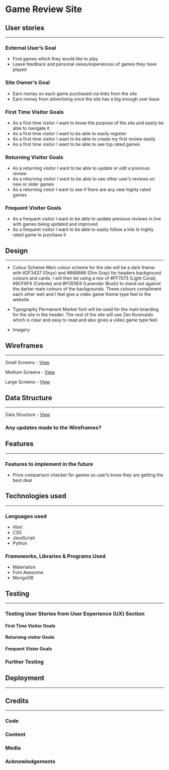 # Game Review Site

## User stories
---

### External User’s  Goal
- Find games which they would like to play
- Leave feedback and personal views/experiences of games they have played

### Site Owner’s Goal
- Earn money on each game purchased via links from the site
- Earn money from advertising once the site has a big enough user base

### First Time Visitor Goals
- As a first time visitor I want to know the purpose of the site and easily be able to navigate it
- As a first time visitor I want to be able to easily register
- As a first time visitor I want to be able to create my first review easily
- As a first time visitor I want to be able to see top rated games

### Returning Visitor Goals
- As a returning visitor I want to be able to update or edit a previous review
- As a returning visitor I want to be able to see other user’s reviews on new or older games
- As a returning vistor I want to see if there are any new highly rated games

### Frequent Visitor Goals
- As a frequent visitor I want to be able to update previous reviews in line with games being updated and improved
- As a frequent visitor I want to be able to easily follow a link to highly rated game to purchase it

## Design 
---

* Colour Scheme
Main colour scheme for the site will be a dark theme with #2F3437 (Onyx) and #666666 (Dim Gray) for headers background colours and cards. I will then be using a mix of #FF7073 (Light Coral), #9CF6F6 (Celeste) and #FOE5E9 (Lavender Blush) to stand out against the darker main colours of the backgrounds. These colours compliment each other well and I feel give a video game theme type feel to the website. 

* Typography
Permanent Marker font will be used for the main branding for the site in the header. The rest of the site will use Zen Kurenaido which is clear and easy to read and also gives a video game type feel.

* Imagery


## Wireframes 
---

Small Screens - [View](static/wireframes/small-ms3.pdf)

Medium Screens - [View](static/wireframes/med-ms3.pdf)

Large Screens - [View](static/wireframes/lrg-ms3.pdf)

## Data Structure
---
Data Structure - [View](static/wireframes/data-structure.png)

### Any updates made to the Wireframes?

## Features 
---
### Features to implement in the future
- Price comparison checker for games so user’s know they are getting the best deal

## Technologies used
----
### Languages used
- Html
- CSS
- JavaScript
- Python

### Frameworks, Libraries & Programs Used
- Materialize 
- Font Awesome
- MongoDB

## Testing
---

### Testing User Stories from User Experience (UX) Section

#### First Time Visitor Goals

#### Returning visitor Goals

#### Frequent Vistor Goals

### Further Testing

## Deployment
---

## Credits
---

### Code 

### Content

### Media 

### Acknowledgements